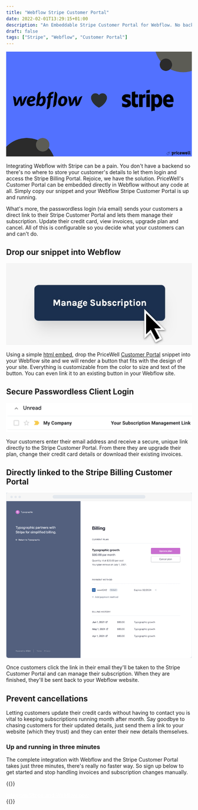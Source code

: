 ```yaml
---
title: "Webflow Stripe Customer Portal"
date: 2022-02-01T13:29:15+01:00
description: "An Embeddable Stripe Customer Portal for Webflow. No backend required"
draft: false
tags: ["Stripe", "Webflow", "Customer Portal"]
---
```


![webflow and stripe logos in black and white](/img/webflow/webflow-stripe-customer-portal.png)

Integrating Webflow with Stripe can be a pain. You don't have a backend so there's no where to store your customer's details to let them login and access the Stripe Billing Portal. Rejoice, we have the solution. PriceWell's Customer Portal can be embedded directly in Webflow without any code at all. Simply copy our snippet and your Webflow Stripe Customer Portal is up and running.

What's more, the passwordless login (via email) sends your customers a direct link to their Stripe Customer Portal and lets them manage their subscription. Update their credit card, view invoices, upgrade plan and cancel. All of this is configurable so you decide what your customers can and can't do.

## Drop our snippet into Webflow

![mouse cursor clicking a manage subscription button](/img/webflow/customer-portal-button.jpg)

Using a simple [html embed](https://university.webflow.com/lesson/custom-code-embed?utm_source=pricewell), drop the PriceWell [Customer Portal](/customer-portal) snippet into your Webflow site and we will render a button that fits with the design of your site. Everything is customizable from the color to size and text of the button. You can even link it to an existing button in your Webflow site.

## Secure Passwordless Client Login

![gmail client showing an unread email containing a subscription management link](/img/webflow/webflow-stripe-login-link.png)

Your customers enter their email address and receive a secure, unique link directly to the Stripe Customer Portal. From there they are upgrade their plan, change their credit card details or download their existing invoices.

## Directly linked to the Stripe Billing Customer Portal

![stripe customer portal](/img/stripe-customer-portal.png)

Once customers click the link in their email they'll be taken to the Stripe Customer Portal and can manage their subscription. When they are finished, they'll be sent back to your Webflow website.

## Prevent cancellations

Letting customers update their credit cards without having to contact you is vital to keeping subscriptions running month after month. Say goodbye to chasing customers for their updated details, just send them a link to your website (which they trust) and they can enter their new details themselves.

### Up and running in three minutes

The complete integration with Webflow and the Stripe Customer Portal takes just three minutes, there's really no faster way. So sign up below to get started and stop handling invoices and subscription changes manually.

{{<rawhtml>}}
<div class="flex space-x-4 mt-6">
                <a href="https://app.pricewell.io/register"
                    class="button"
                    style="color:#fff;"
                    data-analytics="Signup"
                >
                    Integrate Stripe and Webflow now
                </a>
            </div>
{{</rawhtml>}}